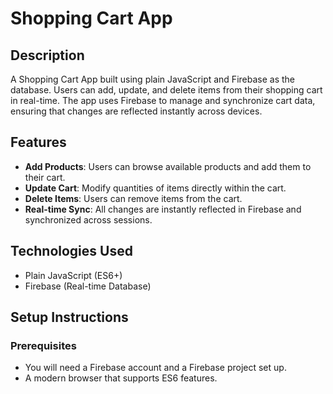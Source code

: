 # Shopping Cart App

## Description

A Shopping Cart App built using plain JavaScript and Firebase as the database. Users can add, update, and delete items from their shopping cart in real-time. The app uses Firebase to manage and synchronize cart data, ensuring that changes are reflected instantly across devices.

## Features

- **Add Products**: Users can browse available products and add them to their cart.
- **Update Cart**: Modify quantities of items directly within the cart.
- **Delete Items**: Users can remove items from the cart.
- **Real-time Sync**: All changes are instantly reflected in Firebase and synchronized across sessions.

## Technologies Used

- Plain JavaScript (ES6+)
- Firebase (Real-time Database)

## Setup Instructions

### Prerequisites

- You will need a Firebase account and a Firebase project set up.
- A modern browser that supports ES6 features.
